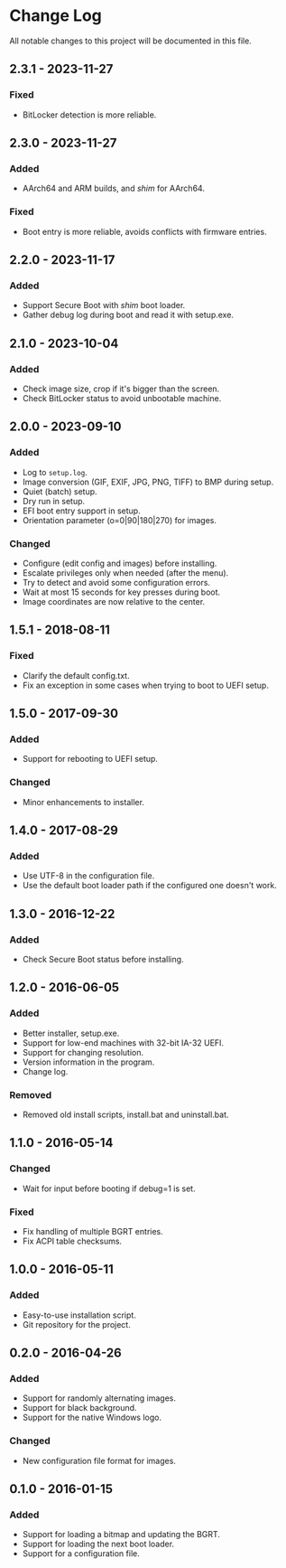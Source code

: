 # Change Log

All notable changes to this project will be documented in this file.

## 2.3.1 - 2023-11-27

### Fixed
- BitLocker detection is more reliable.

## 2.3.0 - 2023-11-27

### Added
- AArch64 and ARM builds, and *shim* for AArch64.

### Fixed
- Boot entry is more reliable, avoids conflicts with firmware entries.

## 2.2.0 - 2023-11-17

### Added
- Support Secure Boot with *shim* boot loader.
- Gather debug log during boot and read it with setup.exe.

## 2.1.0 - 2023-10-04

### Added
- Check image size, crop if it's bigger than the screen.
- Check BitLocker status to avoid unbootable machine.

## 2.0.0 - 2023-09-10

### Added
- Log to `setup.log`.
- Image conversion (GIF, EXIF, JPG, PNG, TIFF) to BMP during setup.
- Quiet (batch) setup.
- Dry run in setup.
- EFI boot entry support in setup.
- Orientation parameter (o=0|90|180|270) for images.

### Changed
- Configure (edit config and images) before installing.
- Escalate privileges only when needed (after the menu).
- Try to detect and avoid some configuration errors.
- Wait at most 15 seconds for key presses during boot.
- Image coordinates are now relative to the center.

## 1.5.1 - 2018-08-11

### Fixed
- Clarify the default config.txt.
- Fix an exception in some cases when trying to boot to UEFI setup.

## 1.5.0 - 2017-09-30

### Added
- Support for rebooting to UEFI setup.

### Changed
- Minor enhancements to installer.

## 1.4.0 - 2017-08-29

### Added
- Use UTF-8 in the configuration file.
- Use the default boot loader path if the configured one doesn't work.

## 1.3.0 - 2016-12-22

### Added
- Check Secure Boot status before installing.

## 1.2.0 - 2016-06-05

### Added
- Better installer, setup.exe.
- Support for low-end machines with 32-bit IA-32 UEFI.
- Support for changing resolution.
- Version information in the program.
- Change log.

### Removed
- Removed old install scripts, install.bat and uninstall.bat.

## 1.1.0 - 2016-05-14

### Changed
- Wait for input before booting if debug=1 is set.

### Fixed
- Fix handling of multiple BGRT entries.
- Fix ACPI table checksums.

## 1.0.0 - 2016-05-11

### Added
- Easy-to-use installation script.
- Git repository for the project.

## 0.2.0 - 2016-04-26

### Added
- Support for randomly alternating images.
- Support for black background.
- Support for the native Windows logo.

### Changed
- New configuration file format for images.

## 0.1.0 - 2016-01-15

### Added
- Support for loading a bitmap and updating the BGRT.
- Support for loading the next boot loader.
- Support for a configuration file.
